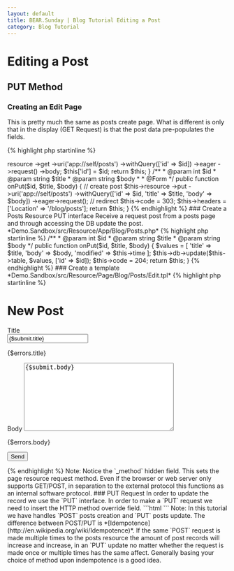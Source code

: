 ```yaml
---
layout: default
title: BEAR.Sunday | Blog Tutorial Editing a Post
category: Blog Tutorial
---
```


# Editing a Post

## PUT Method

### Creating an Edit Page

This is pretty much the same as posts create page. What is different is only that in the display (GET Request) is that the post data pre-populates the fields.

{% highlight php startinline %}
<?php
    /**
     * @param int $id
     */
    public function onGet($id)
    {
        $this['submit'] = $this
            ->resource
            ->get
            ->uri('app://self/posts')
            ->withQuery(['id' => $id])
            ->eager
            ->request()
            ->body;
        $this['id'] = $id;

        return $this;
    }

    /**
     * @param int    $id
     * @param string $title
     * @param string $body
     *
     * @Form
     */
    public function onPut($id, $title, $body)
    {
        // create post
        $this->resource
            ->put
            ->uri('app://self/posts')
            ->withQuery(['id' => $id, 'title' => $title, 'body' => $body])
            ->eager->request();

        // redirect
        $this->code = 303;
        $this->headers = ['Location' => '/blog/posts'];

        return $this;
    }
{% endhighlight %}

### Create a Posts Resource PUT interface 

Receive a request post from a posts page and through accessing the DB update the post. 

*Demo.Sandbox/src/Resource/App/Blog/Posts.php*

{% highlight php startinline %}
    /**
     * @param int    $id
     * @param string $title
     * @param string $body
     */
    public function onPut($id, $title, $body)
    {
        $values = [
            'title' => $title,
            'body' => $body,
            'modified' => $this->time
        ];
        $this->db->update($this->table, $values, ['id' => $id]);
        $this->code = 204;

        return $this;
    }
{% endhighlight %}

### Create a template

*Demo.Sandbox/src/Resource/Page/Blog/Posts/Edit.tpl*

{% highlight php startinline %}
<!DOCTYPE html>
<html lang="en">
<head>
    <link href="//netdna.bootstrapcdn.com/bootstrap/3.1.1/css/bootstrap.min.css">
    <meta name="viewport" content="width=device-width, initial-scale=1">
</head>
<body>
    <div class="container">
        <h1>New Post</h1>
        <form action="/blog/posts/edit" method="POST">
            <input type="hidden" name="_method" value="PUT">
            <input type="hidden" name="id" value="{$id}">
            
            <div class="form-group {if $errors.title}error{/if}">
                <label class="control-label" for="title">Title</label>
                <div class="controls">
                    <input type="text" id="title" name="title" value="{$submit.title}">
                    <p class="help-block">{$errors.title}</p>
                </div>
            </div>
            <div class="form-group {if $errors.body}error{/if}">
                <label class="control-label" for="body">Body</label>
                <textarea name="body" rows="10" cols="40">{$submit.body}</textarea>
                <p class="help-block">{$errors.body}</p>
            </div>
            <input type="submit" value="Send">
        </form>
    </div>
</body>
</html>
{% endhighlight %}

Note: Notice the `_method` hidden field. This sets the page resource request method. Even if the browser or web server only supports GET/POST, in separation to the external protocol this functions as an internal software protocol.

### PUT Request

In order to update the record we use the `PUT` interface.

In order to make a `PUT` request we need to insert the HTTP method override field.

```html
<input type="hidden" name="_method" value="PUT">
```

Note: In this tutorial we have handles `POST` posts creation and `PUT` posts update. The difference between POST/PUT is *[Idempotence](http://en.wikipedia.org/wiki/Idempotence)*. If the same `POST` request is made multiple times to the posts resource the amount of post records will increase and increase, in an `PUT` update no matter whether the request is made once or multiple times has the same affect. Generally basing your choice of method upon indempotence is a good idea.
